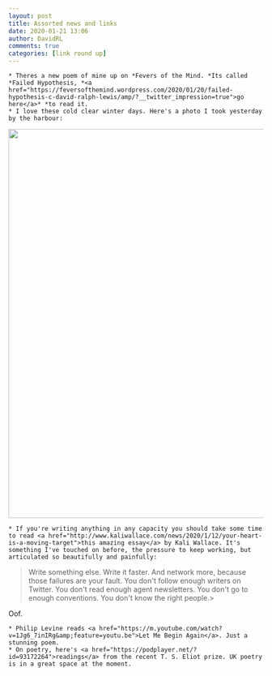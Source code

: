 ```yaml
---  
layout: post  
title: Assorted news and links  
date: 2020-01-21 13:06  
author: DavidRL  
comments: true  
categories: [link round up]  
---  
```


    * Theres a new poem of mine up on *Fevers of the Mind. *Its called *Failed Hypothesis, *<a href="https://feversofthemind.wordpress.com/2020/01/20/failed-hypothesis-c-david-ralph-lewis/amp/?__twitter_impression=true">go here</a>* *to read it.  
    * I love these cold clear winter days. Here's a photo I took yesterday by the harbour:  


<img class="size-large wp-image-3075 alignnone" src="https://davidralphlewis.co.uk/wp-content/uploads/2020/01/20200120_083804-014346581128383601103-scaled.jpeg" width="1024" height="768" data-temp-aztec-id="557ab096-fb62-453e-85c8-08297915416e"/>  


    * If you're writing anything in any capacity you should take some time to read <a href="http://www.kaliwallace.com/news/2020/1/12/your-heart-is-a-moving-target">this amazing essay</a> by Kali Wallace. It's something I've touched on before, the pressure to keep working, but articulated so beautifully and painfully:  


> Write something else. Write it faster. And network more, because those failures are your fault. You don't follow enough writers on Twitter. You don't read enough agent newsletters. You don't go to enough conventions. You don't know the right people.>  

Oof.  


    * Philip Levine reads <a href="https://m.youtube.com/watch?v=1Jg6_7inIRg&amp;feature=youtu.be">Let Me Begin Again</a>. Just a stunning poem.  
    * On poetry, here's <a href="https://podplayer.net/?id=93172264">readings</a> from the recent T. S. Eliot prize. UK poetry is in a great space at the moment.  
